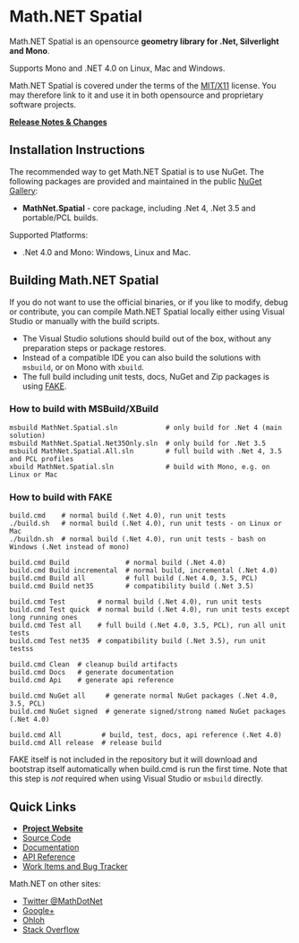 Math.NET Spatial
================

Math.NET Spatial is an opensource **geometry library for .Net, Silverlight and Mono**.

Supports Mono and .NET 4.0 on Linux, Mac and Windows.

Math.NET Spatial is covered under the terms of the [MIT/X11](LICENSE.md) license. You may therefore link to it and use it in both opensource and proprietary software projects.

**[Release Notes & Changes](RELEASENOTES.md)**

Installation Instructions
-------------------------

The recommended way to get Math.NET Spatial is to use NuGet. The following packages are provided and maintained in the public [NuGet Gallery](https://nuget.org/profiles/mathnet/):

- **MathNet.Spatial** - core package, including .Net 4, .Net 3.5 and portable/PCL builds.

Supported Platforms:

- .Net 4.0 and Mono: Windows, Linux and Mac.

Building Math.NET Spatial
-------------------------

If you do not want to use the official binaries, or if you like to modify, debug or contribute, you can compile Math.NET Spatial locally either using Visual Studio or manually with the build scripts.

* The Visual Studio solutions should build out of the box, without any preparation steps or package restores.
* Instead of a compatible IDE you can also build the solutions with `msbuild`, or on Mono with `xbuild`.
* The full build including unit tests, docs, NuGet and Zip packages is using [FAKE](http://fsharp.github.io/FAKE/).

### How to build with MSBuild/XBuild

    msbuild MathNet.Spatial.sln            # only build for .Net 4 (main solution)
    msbuild MathNet.Spatial.Net35Only.sln  # only build for .Net 3.5
    msbuild MathNet.Spatial.All.sln        # full build with .Net 4, 3.5 and PCL profiles
    xbuild MathNet.Spatial.sln             # build with Mono, e.g. on Linux or Mac

### How to build with FAKE

    build.cmd    # normal build (.Net 4.0), run unit tests
    ./build.sh   # normal build (.Net 4.0), run unit tests - on Linux or Mac
    ./buildn.sh  # normal build (.Net 4.0), run unit tests - bash on Windows (.Net instead of mono)
    
    build.cmd Build              # normal build (.Net 4.0)
    build.cmd Build incremental  # normal build, incremental (.Net 4.0)
    build.cmd Build all          # full build (.Net 4.0, 3.5, PCL)
    build.cmd Build net35        # compatibility build (.Net 3.5)
    
    build.cmd Test        # normal build (.Net 4.0), run unit tests
    build.cmd Test quick  # normal build (.Net 4.0), run unit tests except long running ones
    build.cmd Test all    # full build (.Net 4.0, 3.5, PCL), run all unit tests
    build.cmd Test net35  # compatibility build (.Net 3.5), run unit testss
    
    build.cmd Clean  # cleanup build artifacts
    build.cmd Docs   # generate documentation
    build.cmd Api    # generate api reference
    
    build.cmd NuGet all     # generate normal NuGet packages (.Net 4.0, 3.5, PCL)
    build.cmd NuGet signed  # generate signed/strong named NuGet packages (.Net 4.0)
    
    build.cmd All          # build, test, docs, api reference (.Net 4.0)
    build.cmd All release  # release build

FAKE itself is not included in the repository but it will download and bootstrap itself automatically when build.cmd is run the first time. Note that this step is *not* required when using Visual Studio or `msbuild` directly.

Quick Links
-----------

* [**Project Website**](http://spatial.mathdotnet.com)
* [Source Code](http://github.com/mathnet/mathnet-spatial)
* [Documentation](http://spatial.mathdotnet.com/docs/)
* [API Reference](http://spatial.mathdotnet.com/api/)
* [Work Items and Bug Tracker](http://github.com/mathnet/mathnet-spatial/issues)

Math.NET on other sites:

* [Twitter @MathDotNet](http://twitter.com/MathDotNet)
* [Google+](https://plus.google.com/112484567926928665204)
* [Ohloh](https://www.ohloh.net/p/mathnet)
* [Stack Overflow](http://stackoverflow.com/questions/tagged/mathdotnet)
